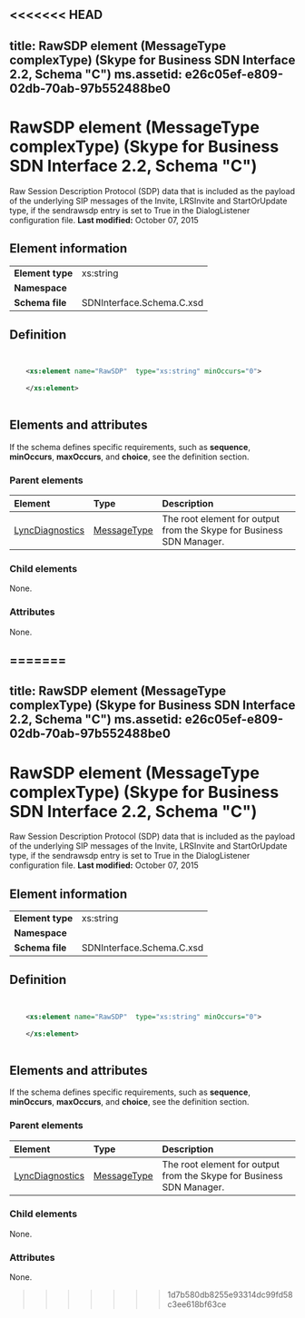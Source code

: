 <<<<<<< HEAD
---
title: RawSDP element (MessageType complexType) (Skype for Business SDN Interface 2.2, Schema "C")
ms.assetid: e26c05ef-e809-02db-70ab-97b552488be0
---


# RawSDP element (MessageType complexType) (Skype for Business SDN Interface 2.2, Schema "C")
Raw Session Description Protocol (SDP) data that is included as the payload of the underlying SIP messages of the Invite, LRSInvite and StartOrUpdate type, if the sendrawsdp entry is set to True in the DialogListener configuration file. 
 **Last modified:** October 07, 2015
  
    
    


## Element information


|||
|:-----|:-----|
|**Element type**|xs:string |
|**Namespace**||
|**Schema file**|SDNInterface.Schema.C.xsd |
   

## Definition


```XML


    <xs:element name="RawSDP"  type="xs:string" minOccurs="0">
    
    </xs:element>
  
```


## Elements and attributes

If the schema defines specific requirements, such as **sequence**, **minOccurs**, **maxOccurs**, and **choice**, see the definition section. 
  
    
    

### Parent elements



|**Element**|**Type**|**Description**|
|:-----|:-----|:-----|
| [LyncDiagnostics](lyncdiagnostics-element-1.md)| [MessageType](messagetype-complextype-1.md)|The root element for output from the Skype for Business SDN Manager. |
   

### Child elements

None. 
  
    
    

### Attributes

None. 
  
    
    

=======
---
title: RawSDP element (MessageType complexType) (Skype for Business SDN Interface 2.2, Schema "C")
ms.assetid: e26c05ef-e809-02db-70ab-97b552488be0
---


# RawSDP element (MessageType complexType) (Skype for Business SDN Interface 2.2, Schema "C")
Raw Session Description Protocol (SDP) data that is included as the payload of the underlying SIP messages of the Invite, LRSInvite and StartOrUpdate type, if the sendrawsdp entry is set to True in the DialogListener configuration file. 
 **Last modified:** October 07, 2015
  
    
    


## Element information


|||
|:-----|:-----|
|**Element type**|xs:string |
|**Namespace**||
|**Schema file**|SDNInterface.Schema.C.xsd |
   

## Definition


```XML


    <xs:element name="RawSDP"  type="xs:string" minOccurs="0">
    
    </xs:element>
  
```


## Elements and attributes

If the schema defines specific requirements, such as **sequence**, **minOccurs**, **maxOccurs**, and **choice**, see the definition section. 
  
    
    

### Parent elements



|**Element**|**Type**|**Description**|
|:-----|:-----|:-----|
| [LyncDiagnostics](lyncdiagnostics-element-1.md)| [MessageType](messagetype-complextype-1.md)|The root element for output from the Skype for Business SDN Manager. |
   

### Child elements

None. 
  
    
    

### Attributes

None. 
  
    
    

>>>>>>> 1d7b580db8255e93314dc99fd58c3ee618bf63ce
